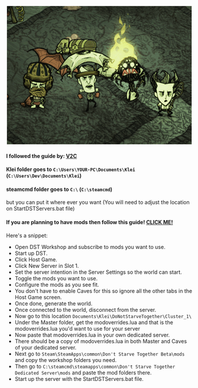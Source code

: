 <p align="center">
  <br><br>
  <img src="readme.gif">
</p>

#### I followed the guide by: [V2C](http://forums.kleientertainment.com/topic/64212-dedicated-server-quick-setup-guide-windows/)

#### Klei folder goes to `C:\Users\YOUR-PC\Documents\Klei` (`C:\Users\Dev\Documents\Klei`)

#### steamcmd folder goes to `C:\` (`C:\steamcmd`)
but you can put it where ever you want (You will need to adjust the location on StartDSTServers.bat file)

#### If you are planning to have mods then follow this guide! [CLICK ME!](http://forums.kleientertainment.com/topic/66820-help-dedicated-server-mods/?page=0#comment-762035)

Here's a snippet:

-	Open DST Workshop and subscribe to mods you want to use.
-	Start up DST.
-	Click Host Game.
-	Click New Server in Slot 1.
-	Set the server intention in the Server Settings so the world can start.
-	Toggle the mods you want to use.
-	Configure the mods as you see fit.
-	You don't have to enable Caves for this so ignore all the other tabs in the Host Game screen.
-	Once done, generate the world.
-	Once connected to the world, disconnect from the server.
-	Now go to this location `Documents\Klei\DoNotStarveTogether\Cluster_1\`
-	Under the Master folder, get the modoverrides.lua and that is the modoverrides.lua you'd want to use for your server
-	Now paste that modoverrides.lua in your own dedicated server.
-	There should be a copy of modoverrides.lua in both Master and Caves of your dedicated server.
-	Next go to `Steam\SteamApps\common\Don't Starve Together Beta\mods` and copy the workshop folders you need.
-	Then go to `C:\steamcmd\steamapps\common\Don't Starve Together Dedicated Server\mods` and paste the mod folders there.
-	Start up the server with the StartDSTServers.bat file.
